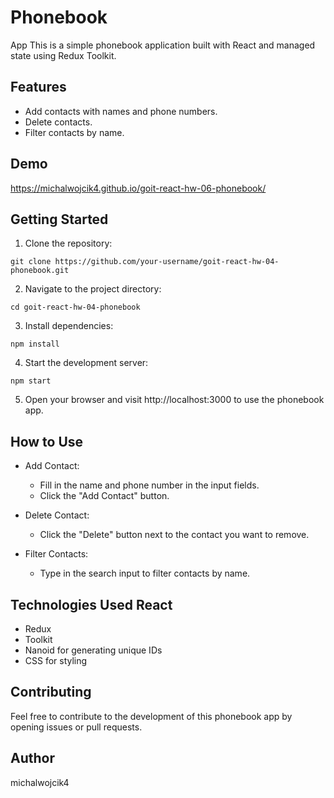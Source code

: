 # Phonebook

App This is a simple phonebook application built with React and managed state
using Redux Toolkit.

## Features

- Add contacts with names and phone numbers.
- Delete contacts.
- Filter contacts by name.

## Demo

https://michalwojcik4.github.io/goit-react-hw-06-phonebook/

## Getting Started

1. Clone the repository:

`git clone https://github.com/your-username/goit-react-hw-04-phonebook.git`

2. Navigate to the project directory:

`cd goit-react-hw-04-phonebook`

3. Install dependencies:

`npm install`

4. Start the development server:

`npm start`

5. Open your browser and visit http://localhost:3000 to use the phonebook app.

## How to Use

- Add Contact:

  - Fill in the name and phone number in the input fields.
  - Click the "Add Contact" button.

- Delete Contact:

  - Click the "Delete" button next to the contact you want to remove.

- Filter Contacts:
  - Type in the search input to filter contacts by name.

## Technologies Used React

- Redux
- Toolkit
- Nanoid for generating unique IDs
- CSS for styling

## Contributing

Feel free to contribute to the development of this phonebook app by opening
issues or pull requests.

## Author

michalwojcik4
